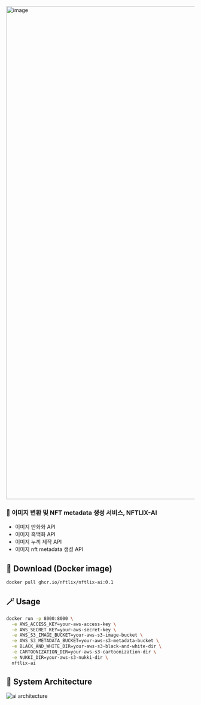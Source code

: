<img width="1317" alt="image" src="https://github.com/user-attachments/assets/ff7aa231-5e6d-48de-9a2b-43a9c12b814e">



<h3> 🎨 이미지 변환 및 NFT metadata 생성 서비스, NFTLIX-AI </h3>   

- 이미지 만화화 API   
- 이미지 흑백화 API   
- 이미지 누끼 제작 API   
- 이미지 nft metadata 생성 API 


## 🔗 Download (Docker image)
```bash
docker pull ghcr.io/nftlix/nftlix-ai:0.1
```

## 🪄 Usage
```bash
docker run -p 8000:8000 \
  -e AWS_ACCESS_KEY=your-aws-access-key \
  -e AWS_SECRET_KEY=your-aws-secret-key \
  -e AWS_S3_IMAGE_BUCKET=your-aws-s3-image-bucket \
  -e AWS_S3_METADATA_BUCKET=your-aws-s3-metadata-bucket \
  -e BLACK_AND_WHITE_DIR=your-aws-s3-black-and-white-dir \
  -e CARTOONIZATION_DIR=your-aws-s3-cartoonization-dir \
  -e NUKKI_DIR=your-aws-s3-nukki-dir \
  nftlix-ai
```

## 🧩 System Architecture
![ai architecture](https://github.com/user-attachments/assets/98cabeb1-18dc-4f38-81d8-15043c23aa92)
